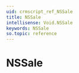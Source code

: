 ```yaml
---
uid: crmscript_ref_NSSale
title: NSSale
intellisense: Void.NSSale
keywords: NSSale
so.topic: reference
---
```


# NSSale
